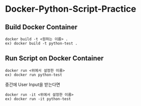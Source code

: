 # Docker-Python-Script-Practice

## Build Docker Container
```
docker build -t <원하는 이름> .  
ex) docker build -t python-test .
```

## Run Script on Docker Container
```
docker run <위에서 설정한 이름>  
ex) docker run python-test
```

중간에 User Input을 받는다면
```
docker run -it <위에서 설정한 이름>  
ex) docker run -it python-test
```